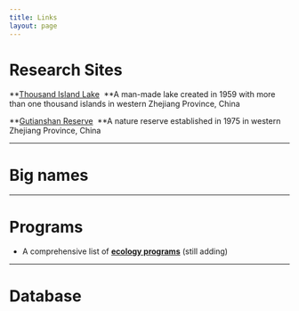 ```yaml
---
title: Links
layout: page
---
```



# Research Sites


**[Thousand Island Lake](/en/pages/thousand-island-lake)  **A man-made lake created in 1959 with more than one thousand islands in western Zhejiang Province, China

**[Gutianshan Reserve](/en/pages/gutianshan-reserve)  **A nature reserve established in 1975 in western Zhejiang Province, China

-----

# Big names

---

# Programs

-	A comprehensive list of [**ecology programs**](http://sixf.org/en/pages/ecology-programs/) (still adding)


---

# Database